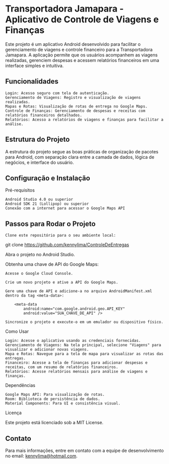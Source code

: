 # Transportadora Jamapara - Aplicativo de Controle de Viagens e Finanças

Este projeto é um aplicativo Android desenvolvido para facilitar o gerenciamento de viagens e controle financeiro para a Transportadora Jamapara. A aplicação permite que os usuários acompanhem as viagens realizadas, gerenciem despesas e acessem relatórios financeiros em uma interface simples e intuitiva.

## Funcionalidades

    Login: Acesso seguro com tela de autenticação.
    Gerenciamento de Viagens: Registro e visualização de viagens realizadas.
    Mapas e Rotas: Visualização de rotas de entrega no Google Maps.
    Controle de Finanças: Gerenciamento de despesas e receitas com relatórios financeiros detalhados.
    Relatórios: Acesso a relatórios de viagens e finanças para facilitar a análise.

## Estrutura do Projeto

A estrutura do projeto segue as boas práticas de organização de pacotes para Android, com separação clara entre a camada de dados, lógica de negócios, e interface do usuário.

## Configuração e Instalação
Pré-requisitos

    Android Studio 4.0 ou superior
    Android SDK 21 (Lollipop) ou superior
    Conexão com a internet para acessar o Google Maps API

## Passos para Rodar o Projeto

    Clone este repositório para o seu ambiente local:

git clone https://github.com/kennylima/ControleDeEntregas

Abra o projeto no Android Studio.

Obtenha uma chave de API do Google Maps:

    Acesse o Google Cloud Console.

    Crie um novo projeto e ative a API do Google Maps.

    Gere uma chave de API e adicione-a no arquivo AndroidManifest.xml dentro da tag <meta-data>:

        <meta-data
            android:name="com.google.android.geo.API_KEY"
            android:value="SUA_CHAVE_DE_API" />

    Sincronize o projeto e execute-o em um emulador ou dispositivo físico.

Como Usar

    Login: Acesse o aplicativo usando as credenciais fornecidas.
    Gerenciamento de Viagens: Na tela principal, selecione "Viagens" para visualizar e adicionar novas viagens.
    Mapa e Rotas: Navegue para a tela de mapa para visualizar as rotas das entregas.
    Financeiro: Acesse a tela de finanças para adicionar despesas e receitas, com um resumo de relatórios financeiros.
    Relatórios: Acesse relatórios mensais para análise de viagens e finanças.

Dependências

    Google Maps API: Para visualização de rotas.
    Room: Biblioteca de persistência de dados.
    Material Components: Para UI e consistência visual.

Licença

Este projeto está licenciado sob a MIT License.

## Contato

Para mais informações, entre em contato com a equipe de desenvolvimento no email: kennylima@hotmail.com.